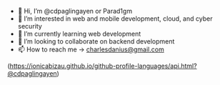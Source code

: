 - 👋 Hi, I’m @cdpaglingayen or Parad1gm
- 👀 I’m interested in web and mobile development, cloud, and cyber security
- 🌱 I’m currently learning web development
- 💞️ I’m looking to collaborate on backend development
- 📫 How to reach me -> charlesdanius@gmail.com

(https://ionicabizau.github.io/github-profile-languages/api.html?@cdpaglingayen)
